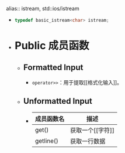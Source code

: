 alias:: istream, std::ios/istream

- ``` cpp
  typedef basic_istream<char> istream;
  ```
- # Public 成员函数
	- ## Formatted Input
		- `operator>>`：用于提取[[格式化输入]]。
	- ## Unformatted Input
		- |成员函数名|描述|
		  |--|--|
		  |get()|获取一个[[字符]]|
		  |getline()|获取一行数据|